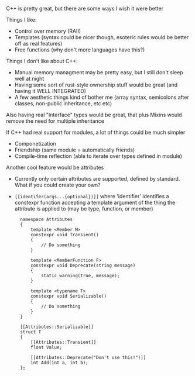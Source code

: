 C++ is pretty great, but there are some ways I wish it were better

Things I like:
- Control over memory (RAII)
- Templates (syntax could be nicer though, esoteric rules would be better off as real features)
- Free functions (why don't more languages have this?)

Things I don't like about C++:
- Manual memory managment may be pretty easy, but I still don't sleep well at night
- Having some sort of rust-style ownership stuff would be great (and having it WELL INTEGRATED)
- A few aesthetic things kind of bother me (array syntax, semicolons after classes, non-public inheritance, etc etc)

Also having real "Interface" types would be great, that plus Mixins would remove the need for multiple inheritance

If C++ had real support for modules, a lot of things could be much simpler
- Componetization
- Friendship (same module = automatically friends)
- Compile-time reflection (able to iterate over types defined in module)

Another cool feature would be attributes
- Currently only certain attributes are supported, defined by standard. What if you could create your own?
- `[[identifer(args...{optional})]]` where 'identifier' identifies a constexpr function accepting
a template argument of the thing the attribute is applied to (may be type, function, or member)  

		namespace Attributes
		{
			template <Member M>
			constexpr void Transient()
			{
				// Do something	
			}
			
			template <MemberFunction F>
			constexpr void Deprecate(string message)
			{
				static_warning(true, message);	
			}
			
			template <typename T>
			constexpr void Serializable()
			{
				// Do something	
			}
		}
		
		[[Attributes::Serializable]]
		struct T
		{
			[[Attributes::Transient]]
			float Value;
			
			[[Attributes::Deprecate("Don't use this!")]]
			int Add(int a, int b);
		};
